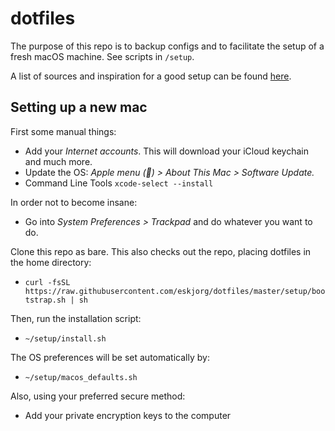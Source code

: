 # dotfiles

The purpose of this repo is to backup configs and to facilitate the setup of a fresh macOS machine. See scripts in `/setup`.

A list of sources and inspiration for a good setup can be found [here](setup/sources.txt).

## Setting up a new mac

First some manual things:

* Add your *Internet accounts*. This will download your iCloud keychain and much more.
* Update the OS: *Apple menu () > About This Mac > Software Update.*
* Command Line Tools ```xcode-select --install```

In order not to become insane:

* Go into *System Preferences > Trackpad* and do whatever you want to do.

Clone this repo as bare. This also checks out the repo, placing dotfiles in the home directory:

* ```curl -fsSL https://raw.githubusercontent.com/eskjorg/dotfiles/master/setup/bootstrap.sh | sh```

Then, run the installation script:

* ```~/setup/install.sh```

The OS preferences will be set automatically by:

* ```~/setup/macos_defaults.sh```

Also, using your preferred secure method:

* Add your private encryption keys to the computer

